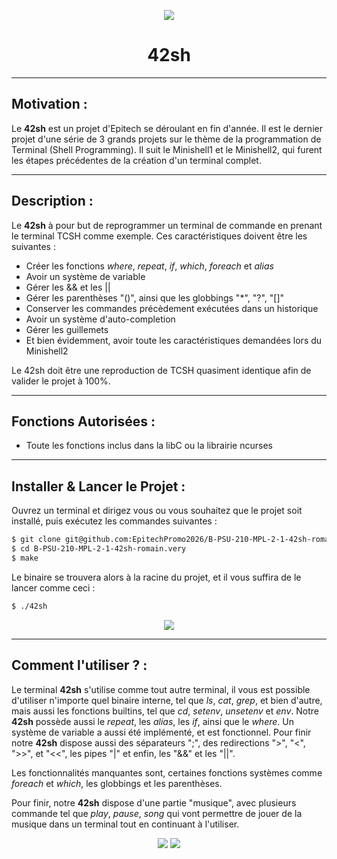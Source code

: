 <p align="center">
  <img src="https://user-images.githubusercontent.com/91092610/174607609-04840452-37f3-4edb-b2eb-05be4715e40e.png" />
</p>
<h1 align="center">
   42sh
</h1>

---

## Motivation : 

Le **42sh** est un projet d'Epitech se déroulant en fin d'année. Il est le dernier projet d'une série de 3 grands projets sur le thème de la programmation de Terminal (Shell Programming). Il suit le Minishell1 et le Minishell2, qui furent les étapes précédentes de la création d'un terminal complet.

---

## Description :

Le **42sh** à pour but de reprogrammer un terminal de commande en prenant le terminal TCSH comme exemple.
Ces caractéristiques doivent être les suivantes : 
- Créer les fonctions *where*, *repeat*, *if*, *which*, *foreach* et *alias*
- Avoir un système de variable
- Gérer les && et les ||
- Gérer les parenthèses "()", ainsi que les globbings "*", "?", "[]"
- Conserver les commandes précèdement exécutées dans un historique
- Avoir un système d'auto-completion
- Gérer les guillemets
- Et bien évidemment, avoir toute les caractéristiques demandées lors du Minishell2

Le 42sh doit être une reproduction de TCSH quasiment identique afin de valider le projet à 100%.

---

## Fonctions Autorisées : 

- Toute les fonctions inclus dans la libC ou la librairie ncurses

---

## Installer & Lancer le Projet :

Ouvrez un terminal et dirigez vous ou vous souhaitez que le projet soit installé, puis exécutez les commandes suivantes : 
```bash
$ git clone git@github.com:EpitechPromo2026/B-PSU-210-MPL-2-1-42sh-romain.very.git
$ cd B-PSU-210-MPL-2-1-42sh-romain.very
$ make
```
Le binaire se trouvera alors à la racine du projet, et il vous suffira de le lancer comme ceci : 
```bash
$ ./42sh
```
<p align="center">
  <img src="https://user-images.githubusercontent.com/91092610/174632028-6e1fda10-d7cb-45e9-8c58-7c2d207b5091.png">
</p>

---

## Comment l'utiliser ? : 

Le terminal **42sh** s'utilise comme tout autre terminal, il vous est possible d'utiliser n'importe quel binaire interne, tel que *ls*, *cat*, *grep*, et bien d'autre, mais aussi les fonctions builtins, tel que *cd*, *setenv*, *unsetenv* et *env*. Notre **42sh** possède aussi le *repeat*, les *alias*, les *if*, ainsi que le *where*. Un système de variable a aussi été implémenté, et est fonctionnel. Pour finir notre **42sh** dispose aussi des séparateurs ";", des redirections ">", "<", ">>", et "<<", les pipes "|" et enfin, les "&&" et les "||".

Les fonctionnalités manquantes sont, certaines fonctions systèmes comme *foreach* et *which*, les globbings et les parenthèses.

Pour finir, notre **42sh** dispose d'une partie "musique", avec plusieurs commande tel que *play*, *pause*, *song* qui vont permettre de jouer de la musique dans un terminal tout en continuant à l'utiliser.

<p align="center">
  <img src="https://user-images.githubusercontent.com/91092610/174633287-8bd8b8ae-a562-4978-99da-c5b08c485989.png">
  <img src="https://user-images.githubusercontent.com/91092610/174634380-70ca82e6-a3eb-41c4-b07f-ebbfceb77f91.png">
</p>
